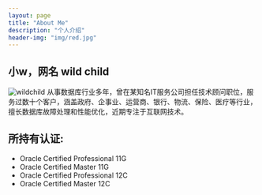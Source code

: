 ```yaml
---
layout: page
title: "About Me"
description: "个人介绍" 
header-img: "img/red.jpg"
---
```


## 小w，网名 wild child
![wildchild](https://wx2.sinaimg.cn/mw1024/891ecf4fly1fr361nvrcnj207w07sad7.jpg)
从事数据库行业多年，曾在某知名IT服务公司担任技术顾问职位，服务过数十个客户，涵盖政府、企事业、运营商、银行、物流、保险、医疗等行业，擅长数据库故障处理和性能优化，近期专注于互联网技术。

## 所持有认证:
- Oracle Certified Professional 11G
- Oracle Certified Master 11G
- Oracle Certified Professional 12C
- Oracle Certified Master 12C








